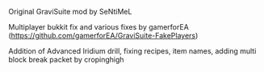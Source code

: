 Original GraviSuite mod by SeNtiMeL



Multiplayer bukkit fix and various fixes by gamerforEA (https://github.com/gamerforEA/GraviSuite-FakePlayers)



Addition of Advanced Iridium drill, fixing recipes, item names, adding multi block break packet by cropinghigh


